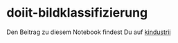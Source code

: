 # doiit-bildklassifizierung

Den Beitrag zu diesem Notebook findest Du auf [kindustrii](https://kindustrii.de/doiit/grundlagen-ki-spracherkennung)
